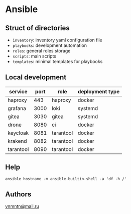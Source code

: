 # Ansible

## Struct of directories

- `inventory`: inventory yaml configuration file
- `playbooks`: development automation
- `roles`: general roles storage
- `scripts`: main scripts
- `templates`: minimal templates for playbooks

## Local development

| service   | port | role      | deployment type |
| --------- | ---- | --------- | --------------- |
| haproxy   | 443  | haproxy   | docker          |
| grafana   | 3000 | loki      | systemd         |
| gitea     | 3030 | gitea     | systemd         |
| drone     | 8080 | ci        | docker          |
| keycloak  | 8081 | tarantool | docker          |
| krakend   | 8082 | tarantool | docker          |
| tarantool | 8090 | tarantool | docker          |

## Help

`ansible hostname -m ansible.builtin.shell -a 'df -h /'`

## Authors

<vnmntn@mail.ru>
